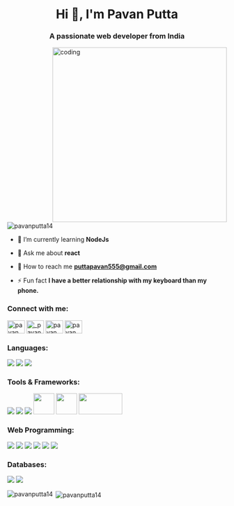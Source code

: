 <h1 align="center">Hi 👋, I'm Pavan Putta</h1>
<h3 align="center">A passionate web developer from India</h3>
<img align="right" alt="coding" width="400" src="https://media.tenor.com/images/b7939d73d32cb3ce5e48a80dd35dc599/tenor.gif">
<p align="left"> <img src="https://komarev.com/ghpvc/?username=pavanputta14&label=Profile%20views&color=0e75b6&style=flat" alt="pavanputta14" /> </p>

- 🌱 I’m currently learning **NodeJs**

- 💬 Ask me about **react**

- 📧 How to reach me **puttapavan555@gmail.com**

- ⚡ Fun fact **I have a better relationship with my keyboard than my phone.**

<h3 align="left">Connect with me:</h3>
<p align="left">
<a href="https://www.linkedin.com/in/pavan-putta-84ba3528b/" target="blank"><img align="center" src="https://raw.githubusercontent.com/rahuldkjain/github-profile-readme-generator/master/src/images/icons/Social/linked-in-alt.svg" alt="pavan putta" height="30" width="40" /></a>
<a href="https://instagram.com/_pavan_putta_" target="blank"><img align="center" src="https://raw.githubusercontent.com/rahuldkjain/github-profile-readme-generator/master/src/images/icons/Social/instagram.svg" alt="_pavan_putta_" height="30" width="40" /></a>
<a href="https://www.hackerrank.com/profile/Pavan_Putta_5454" target="blank"><img align="center" src="https://raw.githubusercontent.com/rahuldkjain/github-profile-readme-generator/master/src/images/icons/Social/hackerrank.svg" alt="pavan_putta_5454" height="30" width="40" /></a>
<a href="https://leetcode.com/u/Pavan_Putta_5454/" target="blank"><img align="center" src="https://raw.githubusercontent.com/rahuldkjain/github-profile-readme-generator/master/src/images/icons/Social/leet-code.svg" alt="pavan_putta_5454" height="30" width="40" /></a>

</p>

<h3 align="left">Languages:</h3>
<p align="left">
  <img src="https://img.icons8.com/color/48/000000/c-programming.png"/>
  <img src="https://img.icons8.com/color/48/000000/python.png"/>
  <img src="https://img.icons8.com/color/48/000000/java-coffee-cup-logo.png"/>
</p>

<h3 align="left">Tools & Frameworks:</h3>
<p align="left">
  <img src="https://img.icons8.com/color/48/000000/git.png"/>
  <img src="https://img.icons8.com/color/48/000000/visual-studio.png"/>
  <img src="https://img.icons8.com/color/48/000000/flask.png"/>
  <img src="https://upload.wikimedia.org/wikipedia/commons/1/10/PyTorch_logo_icon.svg" width="48" height="48"/>
  <img src="https://upload.wikimedia.org/wikipedia/commons/e/ed/Pandas_logo.svg" width="48" height="48"/>
  <img src="https://seaborn.pydata.org/_static/logo-wide-lightbg.svg" width="100" height="48"/>
</p>

<h3 align="left">Web Programming:</h3>
<p align="left">
  <img src="https://img.icons8.com/color/48/000000/html-5.png"/>
  <img src="https://img.icons8.com/color/48/000000/css3.png"/>
  <img src="https://img.icons8.com/color/48/000000/javascript.png"/>
  <img src="https://img.icons8.com/color/48/000000/bootstrap.png"/>
  <img src="https://img.icons8.com/color/48/000000/react-native.png"/>
  <img src="https://img.icons8.com/fluency/48/000000/node-js.png"/>
</p>

<h3 align="left">Databases:</h3>
<p align="left">
  <img src="https://img.icons8.com/color/48/000000/mysql-logo.png"/>
  <img src="https://img.icons8.com/external-tal-revivo-color-tal-revivo/48/000000/external-mongodb-a-cross-platform-document-oriented-database-program-logo-color-tal-revivo.png"/>
</p>

<p><img align="left" src="https://github-readme-stats.vercel.app/api/top-langs?username=pavanputta14&show_icons=true&locale=en&layout=compact" alt="pavanputta14" /></p>

<p>&nbsp;<img align="center" src="https://github-readme-stats.vercel.app/api?username=pavanputta14&show_icons=true&locale=en" alt="pavanputta14" /></p>


